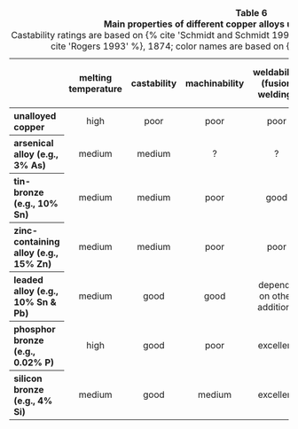 <table id="table-06">
  <caption><strong>Table 6</strong><br />
  <strong>Main properties of different copper alloys used for bronze sculpture</strong><br />
  <span class="details">Castability ratings are based on {% cite 'Schmidt and Schmidt 1992' %}, 1155; weldability ratings are based on {% cite 'Rogers 1993' %}, 1874; color names are based on {% cite 'Tyler and Black 1992' %}, 815.</span>
  </caption>
<thead style="text-align:center">
 <tr>
  <th>&nbsp;</th>
  <th style="width:10%">melting temperature</th>
  <th style="width:10%">castability</th>
  <th style="width:10%">machinability</th>
  <th style="width:10%">weldability (fusion welding)</th>
  <th style="width:10%">ability for fire gilding</th>
  <th style="width:10%">ability for chemical patina</th>
  <th style="width:10%">corrosion resistance in air</th>
  <th style="width:10%">color</th>
 </tr>
 </thead>
 <tbody style="text-align:center">
 <tr>
  <th style="text-align:left">unalloyed copper</th>
  <td class="high">high</td>
  <td class="poor">poor</td>
  <td class="poor">poor</td>
  <td class="poor">poor</td>
  <td class="good">good</td>
  <td class="good">good</td>
  <td class="poor">poor</td>
  <td>soft
  pink</td>
 </tr>
 <tr>
  <th style="text-align:left">arsenical alloy (e.g., 3% As)</th>
  <td class="medium">medium</td>
  <td class="medium">medium</td>
  <td>?</td>
  <td>?</td>
  <td>?</td>
  <td>?</td>
  <td>?</td>
  <td>soft
  pink</td>
 </tr>
 <tr>
  <th style="text-align:left">tin-bronze (e.g., 10% Sn)</th>
  <td class="medium">medium</td>
  <td class="medium">medium</td>
  <td class="poor">poor</td>
  <td class="good">good</td>
  <td class="medium">medium</td>
  <td class="poor">poor</td>
  <td class="good">good</td>
  <td>bronze-gold</td>
 </tr>
 <tr>
  <th style="text-align:left">zinc-containing alloy (e.g., 15% Zn)</th>
  <td class="medium">medium</td>
  <td class="medium">medium</td>
  <td class="poor">poor</td>
  <td class="poor">poor</td>
  <td class="medium">medium</td>
  <td class="medium">medium</td>
  <td class="medium">medium</td>
  <td>gold</td>
 </tr>
 <tr>
  <th style="text-align:left">leaded alloy (e.g., 10% Sn &amp; Pb)</th>
  <td class="medium">medium</td>
  <td class="good">good</td>
  <td class="good">good</td>
  <td>depends
  on other additions</td>
  <td class="poor">poor</td>
  <td>depends
  on other additions</td>
  <td>depends
  on other additions</td>
  <td>bronze-gold</td>
 </tr>
 <tr>
  <th style="text-align:left">phosphor bronze (e.g., 0.02% P)</th>
  <td class="high">high</td>
  <td class="good">good</td>
  <td class="poor">poor</td>
  <td class="excellent">excellent</td>
  <td class="good">good</td>
  <td class="good">good</td>
  <td class="poor">poor</td>
  <td>soft
  pink</td>
 </tr>
 <tr>
  <th style="text-align:left">silicon bronze (e.g., 4% Si)</th>
  <td class="medium">medium</td>
  <td class="good">good</td>
  <td class="medium">medium</td>
  <td class="excellent">excellent</td>
  <td>?</td>
  <td class="poor">poor</td>
  <td class="excellent">excellent</td>
  <td>gold</td>
 </tr>
 </tbody>
 </table>
